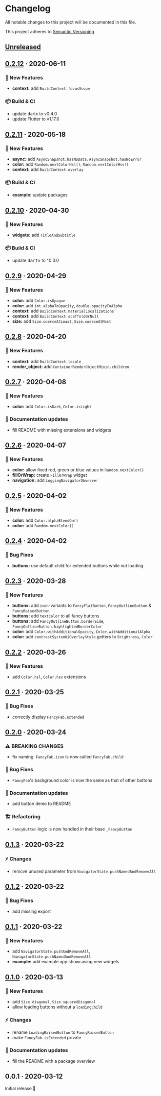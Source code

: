 # Changelog

All notable changes to this project will be documented in this file.

This project adheres to [Semantic Versioning](http://semver.org/spec/v2.0.0.html).


<!-- Template:
## [NEW](https://github.com/JonasWanke/black_hole_flutter/compare/vOLD...vNEW) · 2020-xx-xx
### ⚠ BREAKING CHANGES
### 🎉 New Features
### ⚡ Changes
### 🐛 Bug Fixes
### 📜 Documentation updates
### 🏗 Refactoring
### 📦 Build & CI
-->

## [Unreleased](https://github.com/JonasWanke/black_hole_flutter/compare/v0.2.12...master)

## [0.2.12](https://github.com/JonasWanke/black_hole_flutter/compare/v0.2.11...v0.2.12) · 2020-06-11

### 🎉 New Features
- **context:** add `BuildContext.focusScope`

### 📦 Build & CI
- update dartx to v0.4.0
- update Flutter to v1.17.0


## [0.2.11](https://github.com/JonasWanke/black_hole_flutter/compare/v0.2.10...v0.2.11) · 2020-05-18

### 🎉 New Features
- **async:** add `AsyncSnapshot.hasNoData`, `AsyncSnapshot.hasNoError`
- **color:** add `Random.nextColorHsl()`, `Random.nextColorHsv()`
- **context:** add `BuildContext.overlay`

### 📦 Build & CI
- **example:** update packages


## [0.2.10](https://github.com/JonasWanke/black_hole_flutter/compare/v0.2.9...v0.2.10) · 2020-04-30

### 🎉 New Features
- **widgets:** add `TitleAndSubtitle`

### 📦 Build & CI
- update <kbd>dartx</kbd> to ^0.3.0


## [0.2.9](https://github.com/JonasWanke/black_hole_flutter/compare/v0.2.8...v0.2.9) · 2020-04-29

### 🎉 New Features
- **color:** add `Color.isOpaque`
- **color:** add `int.alphaToOpacity`, `double.opacityToAlpha`
- **context:** add `BuildContext.materialLocalizations`
- **context:** add `BuildContext.scaffoldOrNull`
- **size:** add `Size.coerceAtLeast`, `Size.coerceAtMost`


## [0.2.8](https://github.com/JonasWanke/black_hole_flutter/compare/v0.2.7...v0.2.8) · 2020-04-20

### 🎉 New Features
- **context:** add `BuildContext.locale`
- **render_object:** add `ContainerRenderObjectMixin.children`


## [0.2.7](https://github.com/JonasWanke/black_hole_flutter/compare/v0.2.6...v0.2.7) · 2020-04-08

### 🎉 New Features
- **color:** add `Color.isDark`, `Color.isLight`

### 📜 Documentation updates
- fill README with missing extensions and widgets


## [0.2.6](https://github.com/JonasWanke/black_hole_flutter/compare/v0.2.5...v0.2.6) · 2020-04-07

### 🎉 New Features
- **color:** allow fixed red, green or blue values in `Random.nextColor()`
- **fillOrWrap:** create `FillOrWrap` widget
- **navigation:** add `LoggingNavigatorObserver`


## [0.2.5](https://github.com/JonasWanke/black_hole_flutter/compare/v0.2.4...v0.2.5) · 2020-04-02

### 🎉 New Features
- **color:** add `Color.alphaBlendOn()`
- **color:** add `Random.nextColor()`


## [0.2.4](https://github.com/JonasWanke/black_hole_flutter/compare/v0.2.3...v0.2.4) · 2020-04-02

### 🐛 Bug Fixes
- **buttons:** use default child for extended buttons while not loading


## [0.2.3](https://github.com/JonasWanke/black_hole_flutter/compare/v0.2.2...v0.2.3) · 2020-03-28

### 🎉 New Features
- **buttons:** add `icon`-variants to `FancyFlatButton`, `FancyOutlineButton` & `FancyRaisedButton`
- **buttons:** add `textColor` to all fancy buttons
- **buttons:** add `FancyOutlineButton.borderSide`, `FancyOutlineButton.highlightedBorderColor`
- **color:** add `Color.withAdditionalOpacity`, `Color.withAdditionalAlpha`
- **color:** add `contrastSystemUiOverlayStyle` getters to `Brightness`, `Color`


## [0.2.2](https://github.com/JonasWanke/black_hole_flutter/compare/v0.2.1...v0.2.2) · 2020-03-26

### 🎉 New Features
- add `Color.hsl`, `Color.hsv` extensions


## [0.2.1](https://github.com/JonasWanke/black_hole_flutter/compare/v0.2.0...v0.2.1) · 2020-03-25

### 🐛 Bug Fixes
- correctly display `FancyFab.extended`


## [0.2.0](https://github.com/JonasWanke/black_hole_flutter/compare/v0.1.3...v0.2.0) · 2020-03-24

### ⚠ BREAKING CHANGES
- fix naming: `FancyFab.icon` is now called `FancyFab.child`

### 🐛 Bug Fixes
- `FancyFab`'s background color is now the same as that of other buttons

### 📜 Documentation updates
- add button demo to README

### 🏗 Refactoring
- `FancyButton` logic is now handled in their base `_FancyButton`


## [0.1.3](https://github.com/JonasWanke/black_hole_flutter/compare/v0.1.2...v0.1.3) · 2020-03-22

### ⚡ Changes
- remove unused parameter from `NavigatorState.pushNamedAndRemoveAll`


## [0.1.2](https://github.com/JonasWanke/black_hole_flutter/compare/v0.1.1...v0.1.2) · 2020-03-22

### 🐛 Bug Fixes
- add missing export


## [0.1.1](https://github.com/JonasWanke/black_hole_flutter/compare/v0.1.0...v0.1.1) · 2020-03-22

### 🎉 New Features
- add `NavigatorState.pushAndRemoveAll`, `NavigatorState.pushNamedAndRemoveAll`
- **example:** add example app showcasing new widgets


## [0.1.0](https://github.com/JonasWanke/black_hole_flutter/compare/v0.0.1...v0.1.0) · 2020-03-13

### 🎉 New Features
- add `Size.diagonal`, `Size.squaredDiagonal`
- allow loading buttons without a `loadingChild`

### ⚡ Changes
- rename `LoadingRaisedButton` to `FancyRaisedButton`
- make `FancyFab.isExtended` private

### 📜 Documentation updates
- fill the README with a package overview


## 0.0.1 · 2020-03-12
Initial release 🎉
